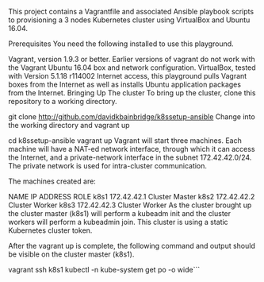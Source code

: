 This project contains a Vagrantfile and associated Ansible playbook scripts to provisioning a 3 nodes Kubernetes cluster using VirtualBox and Ubuntu 16.04.

Prerequisites
You need the following installed to use this playground.

Vagrant, version 1.9.3 or better. Earlier versions of vagrant do not work with the Vagrant Ubuntu 16.04 box and network configuration.
VirtualBox, tested with Version 5.1.18 r114002
Internet access, this playground pulls Vagrant boxes from the Internet as well as installs Ubuntu application packages from the Internet.
Bringing Up The cluster
To bring up the cluster, clone this repository to a working directory.

git clone http://github.com/davidkbainbridge/k8ssetup-ansible
Change into the working directory and vagrant up

cd k8ssetup-ansible
vagrant up
Vagrant will start three machines. Each machine will have a NAT-ed network interface, through which it can access the Internet, and a private-network interface in the subnet 172.42.42.0/24. The private network is used for intra-cluster communication.

The machines created are:

NAME	IP ADDRESS	ROLE
k8s1	172.42.42.1	Cluster Master
k8s2	172.42.42.2	Cluster Worker
k8s3	172.42.42.3	Cluster Worker
As the cluster brought up the cluster master (k8s1) will perform a kubeadm init and the cluster workers will perform a kubeadmin join. This cluster is using a static Kubernetes cluster token.

After the vagrant up is complete, the following command and output should be visible on the cluster master (k8s1).

vagrant ssh k8s1
kubectl -n kube-system get po -o wide```
